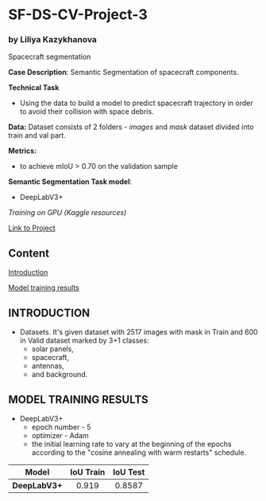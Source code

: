# SF-DS-CV-Project-3
### by Liliya Kazykhanova
Spacecraft segmentation

**Case Description**:
Semantic Segmentation of spacecraft components.

**Technical Task**
* Using the data to build a model to predict spacecraft trajectory in order to avoid their collision with space debris.

**Data:** Dataset consists of 2 folders - *images* and *mask* dataset divided into train and val part.

**Metrics:**
* to achieve mIoU > 0.70 on the validation sample

**Semantic Segmentation Task model**:
- DeepLabV3+

*Training on GPU (Kaggle resources)*

[Link to Project](https://github.com/LiliyaKazykhanova/SF_DS/tree/main/COMPUTER_VISION_PROJECTS/PROJECT_3/project/project-3-satelite-segmentation.ipynb)


## Content
[Introduction](https://github.com/LiliyaKazykhanova/SF_DS/tree/main/COMPUTER_VISION_PROJECTS/PROJECT_3#Introduction)

[Model training results](https://github.com/LiliyaKazykhanova/SF_DS/tree/main/COMPUTER_VISION_PROJECTS/PROJECT_3#Model-training-results)

## INTRODUCTION
- Datasets. It's given dataset with 2517 images with mask in Train and 600 in Valid dataset marked by 3+1 classes:
    * solar panels,
    * spacecraft,
    * antennas,
    * and background.

## **MODEL TRAINING RESULTS**
* DeepLabV3+
    - epoch number - 5
    - optimizer - Adam
    - the initial learning rate to vary at the beginning of the epochs according to the "cosine annealing with warm restarts" schedule.

| Model | IoU Train | IoU Test |
| :-: | :-: | :-: |
| **DeepLabV3+** | 0.919 | 0.8587 |